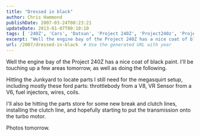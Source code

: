 ```yaml
---
title: "Dressed in black"
author: Chris Hammond
publishDate: 2007-03-24T00:23:21
updateDate: 2013-01-07T00:10:10
tags: [ '240Z', 'Cars', 'Datsun', 'Project 240Z', 'Project240z', 'Project240Zcom' ]
excerpt: "Well the engine bay of the Project 240Z has a nice coat of black paint. I'll be touching up a few areas tomorrow, as well as doing the following. Hitting the Junkyard to locate parts I still need for the megasquirt setup, including mostly these ford parts: throttlebody from a V8, VR Sensor from a V6, fuel injectors, wires, coils.  I'll also be hitting the parts store for some new break and clutch lines, installing the clutch line, and hopefully starting to put the transmission onto the turbo motor. Photos..."
url: /2007/dressed-in-black  # Use the generated URL with year
---
```

<P>Well the engine bay of the Project 240Z has a nice coat of black paint. I'll be touching up a few areas tomorrow, as well as doing the following.</P> <P>Hitting the Junkyard to locate parts I still need for the megasquirt setup, including mostly these ford parts: throttlebody from a V8, VR Sensor from a V6, fuel injectors, wires, coils. </P> <P>I'll also be hitting the parts store for some new break and clutch lines, installing the clutch line, and hopefully starting to put the transmission&nbsp;onto the turbo motor.</P> <P>Photos tomorrow.</P>
